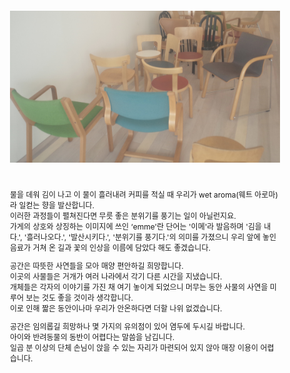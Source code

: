 <style>
    body {
        font-size: 12px;
    }
</style>

![image](./image1.jpg)

<br/>

물을 데워 김이 나고 이 물이 흘러내려 커피를 적실 때 우리가 wet aroma(웨트 아로마)라 일컫는 향을 발산합니다.<br/>
이러한 과정들이 펼쳐진다면 무릇 좋은 분위기를 풍기는 일이 아닐런지요.<br/>
가게의 상호와 상징하는 이미지에 쓰인 ‘emme'란 단어는 '이메'라 발음하며 '김을 내다.', '흘러나오다.', '발산시키다.', '분위기를 풍기다.'의 의미를 가졌으니 우리 앞에 놓인 음료가 거쳐 온 길과 꽃의 인상을 이름에 담았다 해도 좋겠습니다.

공간은 따뜻한 사연들을 모아 매양 편안하길 희망합니다.<br/>
이곳의 사물들은 거개가 여러 나라에서 각기 다른 시간을 지냈습니다.<br/>
개체들은 각자의 이야기를 가진 채 여기 놓이게 되었으니 머무는 동안 사물의 사연을 미루어 보는 것도 좋을 것이라 생각합니다.<br/>
이로 인해 짧은 동안이나마 우리가 안온하다면 더할 나위 없겠습니다.

공간은 임의롭길 희망하나 몇 가지의 유의점이 있어 염두에 두시길 바랍니다.<br/>
아이와 반려동물의 동반이 어렵다는 말씀을 남깁니다.<br/>
일곱 분 이상의 단체 손님이 앉을 수 있는 자리가 마련되어 있지 않아 매장 이용이 어렵습니다.
